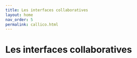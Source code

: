 ```yaml
---
title: Les interfaces collaboratives
layout: home
nav_order: 5
permalink: callico.html
---
```


# Les interfaces collaboratives

